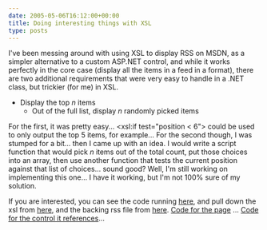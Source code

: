 ```yaml
---
date: 2005-05-06T16:12:00+00:00
title: Doing interesting things with XSL
type: posts
---
```

I've been messing around with using XSL to display RSS on MSDN, as a simpler alternative to a custom ASP.NET control, and while it works perfectly in the core case (display all the items in a feed in a format), there are two additional requirements that were very easy to handle in a .NET class, but trickier (for me) in XSL.

  * Display the top _n_ items
      * Out of the full list, display _n_ randomly picked items

For the first, it was pretty easy... <xsl:if test="position < 6"> could be used to only output the top 5 items, for example... For the second though, I was stumped for a bit... then I came up with an idea. I would write a script function that would pick _n_ items out of the total count, put those choices into an array, then use another function that tests the current position against that list of choices... sound good? Well, I'm still working on implementing this one... I have it working, but I'm not 100% sure of my solution.

If you are interested, you can see the code running [here](http://www.duncanmackenzie.net/xsltest.aspx), and pull down the xsl from [here](http://www.duncanmackenzie.net/rsspretty.xsl), and the backing rss file from [here](http://www.duncanmackenzie.net/msdnall.xml). [Code for the page](http://www.duncanmackenzie.net/xsltest.aspx.txt) ... [Code for the control it references](http://www.duncanmackenzie.net/xmlView.ascx.txt)...
